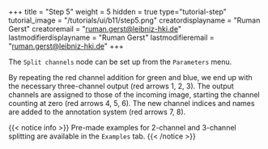 +++
title = "Step 5"
weight = 5
hidden = true
type="tutorial-step"
tutorial_image = "/tutorials/ui/b11/step5.png"
creatordisplayname = "Ruman Gerst"
creatoremail = "ruman.gerst@leibniz-hki.de"
lastmodifierdisplayname = "Ruman Gerst"
lastmodifieremail = "ruman.gerst@leibniz-hki.de"
+++

The `Split channels` node can be set up from the `Parameters` menu. 

By repeating the red channel addition for green and blue, we end up with the necessary three-channel output (red arrows 1, 2, 3).  The output channels are assigned to those of the incoming image, starting the channel counting at zero (red arrows 4, 5, 6). The new channel indices and names are added to the annotation system (red arrows 7, 8). 

{{< notice info >}}
Pre-made examples for 2-channel and 3-channel splitting are available in the `Examples` tab.
{{< /notice >}}